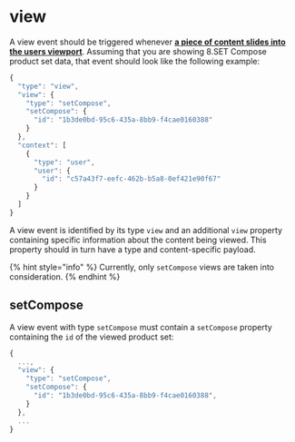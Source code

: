 # view

A view event should be triggered whenever [**a piece of content slides into the users viewport**](how-to-evaluate-if-view-event-can-be-sent.md). Assuming that you are showing 8.SET Compose product set data, that event should look like the following example:

```javascript
{
  "type": "view",
  "view": {
    "type": "setCompose",
    "setCompose": {
      "id": "1b3de0bd-95c6-435a-8bb9-f4cae0160388"
    }
  },
  "context": [
    {
      "type": "user",
      "user": {
        "id": "c57a43f7-eefc-462b-b5a8-0ef421e90f67"
      }
    }
  ]
}
```

A view event is identified by its type `view` and an additional `view` property containing specific information about the content being viewed. This property should in turn have a type and content-specific payload.

{% hint style="info" %}
Currently, only `setCompose` views are taken into consideration.
{% endhint %}

## setCompose

A view event with type `setCompose` must contain a `setCompose` property containing the `id` of the viewed product set:

```javascript
{ 
  ...,
  "view": {
    "type": "setCompose",
    "setCompose": {
      "id": "1b3de0bd-95c6-435a-8bb9-f4cae0160388",
    }
  },
  ...
}
```

